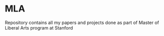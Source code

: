 # MLA
Repository contains all my papers and projects done as part of Master of Liberal Arts program at Stanford
